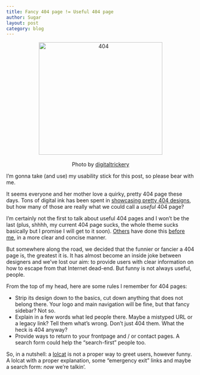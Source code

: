 ```yaml
---
title: Fancy 404 page != Useful 404 page
author: Sugar
layout: post
category: blog
---
```

<p style="text-align: center;">
  <a href="http://blog.sugarenia.com/wp-content/uploads/2009/02/404.jpg"><img class="size-full wp-image-880 aligncenter" title="404" src="http://blog.sugarenia.com/wp-content/uploads/2009/02/404.jpg" alt="404" width="330" height="300" /><br /> </a><br /> <span class="imagecaption">Photo by <a href="http://flickr.com/photos/mrbiggs/" target="_blank">digitaltrickery</a></span>
</p>

I&#8217;m gonna take (and use) my usability stick for this post, so please bear with me.

It seems everyone and her mother love a quirky, pretty 404 page these days. Tons of digital ink has been spent in <a href="http://www.smashingmagazine.com/2009/01/29/404-error-pages-one-more-time/" target="_blank">showcasing pretty 404 designs</a>, but how many of those are really what we could call a *useful* 404 page?

I&#8217;m certainly not the first to talk about useful 404 pages and I won&#8217;t be the last (plus, shhhh, my current 404 page sucks, the whole theme sucks basically but I promise I will get to it soon). <a href="http://www.alistapart.com/articles/perfect404/" target="_blank">Others</a> have done this <a href="http://www.alistapart.com/articles/amoreuseful404/" target="_blank">before me</a>, in a more clear and concise manner.

But somewhere along the road, we decided that the funnier or fancier a 404 page is, the greatest it is. It has almost become an inside joke between designers and we&#8217;ve lost our aim: to provide users with clear information on how to escape from that Internet dead-end. But funny is not always useful, people.

From the top of my head, here are some rules I remember for 404 pages:

*   Strip its design down to the basics, cut down anything that does not belong there. Your logo and main navigation will be fine, but that fancy sidebar? Not so.
*   Explain in a few words what led people there. Maybe a mistyped URL or a legacy link? Tell them what&#8217;s wrong. Don&#8217;t just 404 them. What the heck is 404 anyway?
*   Provide ways to return to your frontpage and / or contact pages. A search form could help the &#8220;search-first&#8221; people too.

So, in a nutshell: a <a href="http://icanhascheezburger.com/" target="_blank">lolcat</a> is not a proper way to greet users, however funny. A lolcat with a proper explanation, some &#8220;emergency exit&#8221; links and maybe a search form: *now* we&#8217;re talkin&#8217;.
